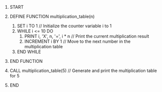 1. START

2. DEFINE FUNCTION multiplication_table(n)
      1. SET i TO 1  // Initialize the counter variable i to 1
      2. WHILE i <= 10 DO
            1. PRINT i, 'X', n, '=', i * n  // Print the current multiplication result
            2. INCREMENT i BY 1  // Move to the next number in the multiplication table
      3. END WHILE
3. END FUNCTION

4. CALL multiplication_table(5)  // Generate and print the multiplication table for 5

5. END
